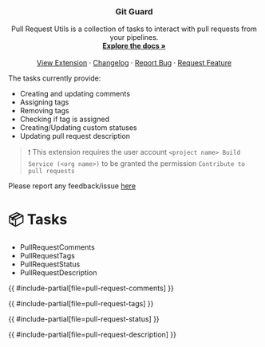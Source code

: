 <div id="top"></div>

<!-- PROJECT LOGO -->
<br />
<div align="center">
<h3 align="center">Git Guard</h3>

  <p align="center">
Pull Request Utils is a collection of tasks to interact with pull requests from your pipelines.
    <br />
    <a href="https://github.com/joachimdalen/azdevops-pull-request-utils"><strong>Explore the docs »</strong></a>
    <br />
    <br />
    <a href="https://marketplace.visualstudio.com/items?itemName=joachimdalen.pull-request-utils">View Extension</a>
    ·
    <a href="https://marketplace.visualstudio.com/items?itemName=joachimdalen.pull-request-utils/changelog">Changelog</a>
    ·
    <a href="https://github.com/joachimdalen/azdevops-pull-request-utils/issues">Report Bug</a>
    ·
    <a href="https://github.com/joachimdalen/azdevops-pull-request-utils/issues">Request Feature</a>
  </p>
</div>

The tasks currently provide:

- Creating and updating comments
- Assigning tags
- Removing tags
- Checking if tag is assigned
- Creating/Updating custom statuses
- Updating pull request description

> ❗ This extension requires the user account `<project name> Build Service (<org name>)` to be granted the permission `Contribute to pull requests`

Please report any feedback/issue [here](https://github.com/joachimdalen/azdevops-pull-request-utils)

# 📦 Tasks

- PullRequestComments
- PullRequestTags
- PullRequestStatus
- PullRequestDescription

{{ #include-partial[file=pull-request-comments] }}

{{ #include-partial[file=pull-request-tags] }}

{{ #include-partial[file=pull-request-status] }}

{{ #include-partial[file=pull-request-description] }}

